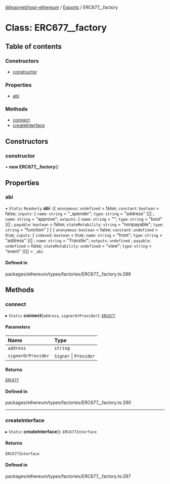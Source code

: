 [@hoprnet/hopr-ethereum](../README.md) / [Exports](../modules.md) / ERC677\_\_factory

# Class: ERC677\_\_factory

## Table of contents

### Constructors

- [constructor](ERC677__factory.md#constructor)

### Properties

- [abi](ERC677__factory.md#abi)

### Methods

- [connect](ERC677__factory.md#connect)
- [createInterface](ERC677__factory.md#createinterface)

## Constructors

### constructor

• **new ERC677__factory**()

## Properties

### abi

▪ `Static` `Readonly` **abi**: ({ `anonymous`: `undefined` = false; `constant`: `boolean` = false; `inputs`: { `name`: `string` = "\_spender"; `type`: `string` = "address" }[] ; `name`: `string` = "approve"; `outputs`: { `name`: `string` = ""; `type`: `string` = "bool" }[] ; `payable`: `boolean` = false; `stateMutability`: `string` = "nonpayable"; `type`: `string` = "function" } \| { `anonymous`: `boolean` = false; `constant`: `undefined` = true; `inputs`: { `indexed`: `boolean` = true; `name`: `string` = "from"; `type`: `string` = "address" }[] ; `name`: `string` = "Transfer"; `outputs`: `undefined` ; `payable`: `undefined` = false; `stateMutability`: `undefined` = "view"; `type`: `string` = "event" })[] = `_abi`

#### Defined in

packages/ethereum/types/factories/ERC677__factory.ts:286

## Methods

### connect

▸ `Static` **connect**(`address`, `signerOrProvider`): [`ERC677`](ERC677.md)

#### Parameters

| Name | Type |
| :------ | :------ |
| `address` | `string` |
| `signerOrProvider` | `Signer` \| `Provider` |

#### Returns

[`ERC677`](ERC677.md)

#### Defined in

packages/ethereum/types/factories/ERC677__factory.ts:290

___

### createInterface

▸ `Static` **createInterface**(): `ERC677Interface`

#### Returns

`ERC677Interface`

#### Defined in

packages/ethereum/types/factories/ERC677__factory.ts:287
